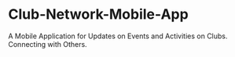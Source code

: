 # Club-Network-Mobile-App
A Mobile Application for Updates on Events and Activities on Clubs. Connecting with Others.

